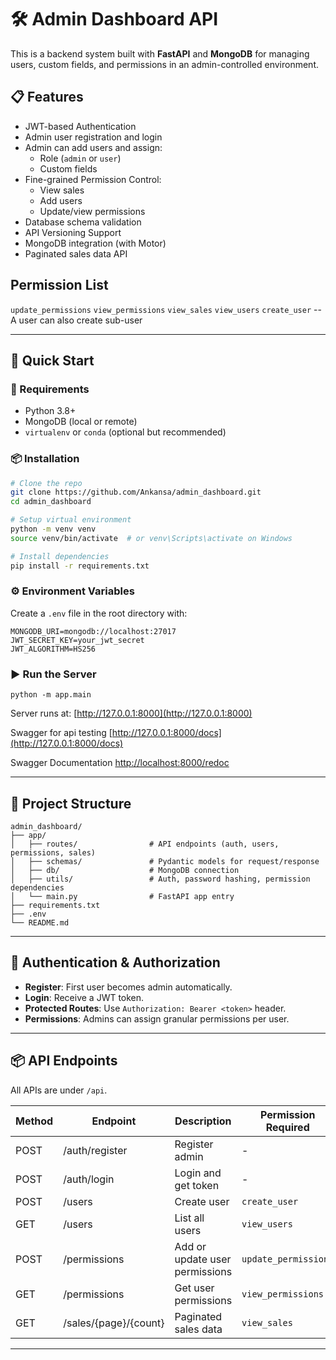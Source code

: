 # 🛠️ Admin Dashboard API

This is a backend system built with **FastAPI** and **MongoDB** for managing users, custom fields, and permissions in an admin-controlled environment.

## 📋 Features

- JWT-based Authentication
- Admin user registration and login
- Admin can add users and assign:
  - Role (`admin` or `user`)
  - Custom fields
- Fine-grained Permission Control:
  - View sales
  - Add users
  - Update/view permissions
- Database schema validation
- API Versioning Support
- MongoDB integration (with Motor)
- Paginated sales data API


## Permission List

`update_permissions`
`view_permissions`
`view_sales`
`view_users`
`create_user` -- A user can also create sub-user

---

## 🚀 Quick Start

### 🔧 Requirements

- Python 3.8+
- MongoDB (local or remote)
- `virtualenv` or `conda` (optional but recommended)

### 📦 Installation

```bash
# Clone the repo
git clone https://github.com/Ankansa/admin_dashboard.git
cd admin_dashboard

# Setup virtual environment
python -m venv venv
source venv/bin/activate  # or venv\Scripts\activate on Windows

# Install dependencies
pip install -r requirements.txt
```

### ⚙️ Environment Variables

Create a `.env` file in the root directory with:

```
MONGODB_URI=mongodb://localhost:27017
JWT_SECRET_KEY=your_jwt_secret
JWT_ALGORITHM=HS256
```

### ▶️ Run the Server

```
python -m app.main
```

Server runs at: [http://127.0.0.1:8000](http://127.0.0.1:8000)

Swagger for api testing [http://127.0.0.1:8000/docs](http://127.0.0.1:8000/docs)

Swagger Documentation [http://localhost:8000/redoc](http://localhost:8000/redoc)

---

## 📁 Project Structure

```
admin_dashboard/
├── app/
│   ├── routes/                # API endpoints (auth, users, permissions, sales)
│   ├── schemas/               # Pydantic models for request/response
│   ├── db/                    # MongoDB connection
│   ├── utils/                 # Auth, password hashing, permission dependencies
│   └── main.py                # FastAPI app entry
├── requirements.txt
├── .env
└── README.md
```

---

## 🔐 Authentication & Authorization

- **Register**: First user becomes admin automatically.
- **Login**: Receive a JWT token.
- **Protected Routes**: Use `Authorization: Bearer <token>` header.
- **Permissions**: Admins can assign granular permissions per user.

---

## 📦 API Endpoints

All APIs are under `/api`.

| Method | Endpoint                        | Description                     | Permission Required     |
|--------|----------------------------------|----------------------------------|--------------------------|
| POST   | /auth/register                   | Register admin                  | -                        |
| POST   | /auth/login                      | Login and get token             | -                        |
| POST   | /users                           | Create user                     | `create_user`            |
| GET    | /users                           | List all users                  | `view_users`             |
| POST   | /permissions                     | Add or update user permissions  | `update_permissions`     |
| GET    | /permissions                     | Get user permissions            | `view_permissions`       |
| GET    | /sales/{page}/{count}            | Paginated sales data            | `view_sales`             |



---
